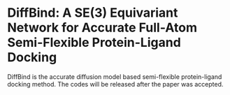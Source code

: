 # DiffBind: A SE(3) Equivariant Network for Accurate Full-Atom Semi-Flexible Protein-Ligand Docking

DiffBind is the accurate diffusion model based semi-flexible protein-ligand docking method. The codes will be released after the paper was accepted.
